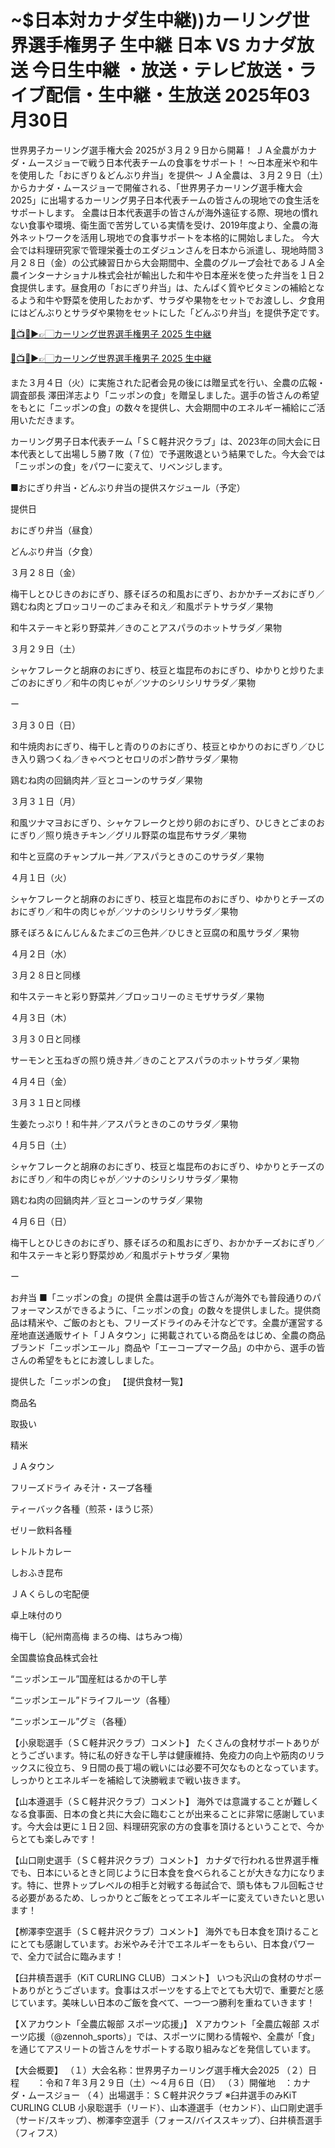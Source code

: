 # ~$日本対カナダ生中継))カーリング世界選手権男子 生中継 日本 VS カナダ放送 今日生中継 ・放送・テレビ放送・ライブ配信・生中継・生放送 2025年03月30日

世界男子カーリング選手権大会 2025が３月２９日から開幕！ ＪＡ全農がカナダ・ムースジョーで戦う日本代表チームの食事をサポート！ ～日本産米や和牛を使用した「おにぎり＆どんぶり弁当」を提供～
ＪＡ全農は、３月２９日（土）からカナダ・ムースジョーで開催される、「世界男子カーリング選手権大会2025」に出場するカーリング男子日本代表チームの皆さんの現地での食生活をサポートします。
全農は日本代表選手の皆さんが海外遠征する際、現地の慣れない食事や環境、衛生面で苦労している実情を受け、2019年度より、全農の海外ネットワークを活用し現地での食事サポートを本格的に開始しました。
今大会では料理研究家で管理栄養士のエダジュンさんを日本から派遣し、現地時間３月２８日（金）の公式練習日から大会期間中、全農のグループ会社であるＪＡ全農インターナショナル株式会社が輸出した和牛や日本産米を使った弁当を１日２食提供します。昼食用の「おにぎり弁当」は、たんぱく質やビタミンの補給となるよう和牛や野菜を使用したおかず、サラダや果物をセットでお渡しし、夕食用にはどんぶりとサラダや果物をセットにした「どんぶり弁当」を提供予定です。

[🔴📺🥌▶👉🏻カーリング世界選手権男子 2025 生中継](https://jsports-hq.com/curling-2025/?curling_jp)

[🔴📺🥌▶👉🏻カーリング世界選手権男子 2025 生中継](https://jsports-hq.com/curling-2025/?curling_jp)

また３月４日（火）に実施された記者会見の後には贈呈式を行い、全農の広報・調査部長 澤田洋志より「ニッポンの食」を贈呈しました。選手の皆さんの希望をもとに「ニッポンの食」の数々を提供し、大会期間中のエネルギー補給にご活用いただきます。

カーリング男子日本代表チーム「ＳＣ軽井沢クラブ」は、2023年の同大会に日本代表として出場し５勝７敗（７位）で予選敗退という結果でした。今大会では「ニッポンの食」をパワーに変えて、リベンジします。

■おにぎり弁当・どんぶり弁当の提供スケジュール（予定）

提供日

おにぎり弁当（昼食）

どんぶり弁当（夕食）

３月２８日（金）

梅干しとひじきのおにぎり、豚そぼろの和風おにぎり、おかかチーズおにぎり／鶏むね肉とブロッコリーのごまみそ和え／和風ポテトサラダ／果物

和牛ステーキと彩り野菜丼／きのことアスパラのホットサラダ／果物

３月２９日（土）

シャケフレークと胡麻のおにぎり、枝豆と塩昆布のおにぎり、ゆかりと炒りたまごのおにぎり／和牛の肉じゃが／ツナのシリシリサラダ／果物

ー

３月３０日（日）

和牛焼肉おにぎり、梅干しと青のりのおにぎり、枝豆とゆかりのおにぎり／ひじき入り鶏つくね／きゃべつとセロリのポン酢サラダ／果物

鶏むね肉の回鍋肉丼／豆とコーンのサラダ／果物

３月３１日（月）

和風ツナマヨおにぎり、シャケフレークと炒り卵のおにぎり、ひじきとごまのおにぎり／照り焼きチキン／グリル野菜の塩昆布サラダ／果物

和牛と豆腐のチャンプルー丼／アスパラときのこのサラダ／果物

４月１日（火）

シャケフレークと胡麻のおにぎり、枝豆と塩昆布のおにぎり、ゆかりとチーズのおにぎり／和牛の肉じゃが／ツナのシリシリサラダ／果物

豚そぼろ＆にんじん＆たまごの三色丼／ひじきと豆腐の和風サラダ／果物

４月２日（水）

３月２８日と同様

和牛ステーキと彩り野菜丼／ブロッコリーのミモザサラダ／果物

４月３日（木）

３月３０日と同様

サーモンと玉ねぎの照り焼き丼／きのことアスパラのホットサラダ／果物

４月４日（金）

３月３１日と同様

生姜たっぷり！和牛丼／アスパラときのこのサラダ／果物

４月５日（土）

シャケフレークと胡麻のおにぎり、枝豆と塩昆布のおにぎり、ゆかりとチーズのおにぎり／和牛の肉じゃが／ツナのシリシリサラダ／果物

鶏むね肉の回鍋肉丼／豆とコーンのサラダ／果物

４月６日（日）

梅干しとひじきのおにぎり、豚そぼろの和風おにぎり、おかかチーズおにぎり／和牛ステーキと彩り野菜炒め／和風ポテトサラダ／果物

ー

お弁当
■「ニッポンの食」の提供
全農は選手の皆さんが海外でも普段通りのパフォーマンスができるように、「ニッポンの食」の数々を提供しました。提供商品は精米や、ご飯のおとも、フリーズドライのみそ汁などです。全農が運営する産地直送通販サイト「ＪＡタウン」に掲載されている商品をはじめ、全農の商品ブランド「ニッポンエール」商品や「エーコープマーク品」の中から、選手の皆さんの希望をもとにお渡ししました。

提供した「ニッポンの食」
【提供食材一覧】

商品名

取扱い

精米

ＪＡタウン

フリーズドライ みそ汁・スープ各種

ティーバック各種（煎茶・ほうじ茶）

ゼリー飲料各種

レトルトカレー

しおふき昆布　

ＪＡくらしの宅配便

卓上味付のり

梅干し（紀州南高梅 まろの梅、はちみつ梅）

全国農協食品株式会社

“ニッポンエール”国産紅はるかの干し芋

“ニッポンエール”ドライフルーツ（各種）

“ニッポンエール”グミ（各種）



【小泉聡選手（ＳＣ軽井沢クラブ）コメント】
たくさんの食材サポートありがとうございます。特に私の好きな干し芋は健康維持、免疫力の向上や筋肉のリラックスに役立ち、９日間の長丁場の戦いには必要不可欠なものとなっています。しっかりとエネルギーを補給して決勝戦まで戦い抜きます。

【山本遵選手（ＳＣ軽井沢クラブ）コメント】
海外では意識することが難しくなる食事面、日本の食と共に大会に臨むことが出来ることに非常に感謝しています。今大会は更に１日２回、料理研究家の方の食事を頂けるということで、今からとても楽しみです！

【山口剛史選手（ＳＣ軽井沢クラブ）コメント】
カナダで行われる世界選手権でも、日本にいるときと同じように日本食を食べられることが大きな力になります。特に、世界トップレベルの相手と対戦する毎試合で、頭も体もフル回転させる必要があるため、しっかりとご飯をとってエネルギーに変えていきたいと思います！

【栁澤李空選手（ＳＣ軽井沢クラブ）コメント】
海外でも日本食を頂けることにとても感謝しています。お米やみそ汁でエネルギーをもらい、日本食パワーで、全力で試合に臨みます！

【臼井槙吾選手（KiT CURLING CLUB）コメント】
いつも沢山の食材のサポートありがとうございます。食事はスポーツをする上でとても大切で、重要だと感じています。美味しい日本のご飯を食べて、一つ一つ勝利を重ねていきます！


【Ｘアカウント「全農広報部 スポーツ応援」】
Ｘアカウント「全農広報部 スポーツ応援（@zennoh_sports）」では、スポーツに関わる情報や、全農が「食」を通じてアスリートの皆さんをサポートする取り組みなどを発信しています。


【大会概要】
（１）大会名称：世界男子カーリング選手権大会2025
（２）日程　　：令和７年３月２９日（土）～４月６日（日）
（３）開催地　：カナダ・ムースジョー
（４）出場選手：ＳＣ軽井沢クラブ ※臼井選手のみKiT CURLING CLUB
小泉聡選手（リード）、山本遵選手（セカンド）、山口剛史選手（サード/スキップ）、栁澤李空選手（フォース/バイススキップ）、臼井槙吾選手（フィフス）
